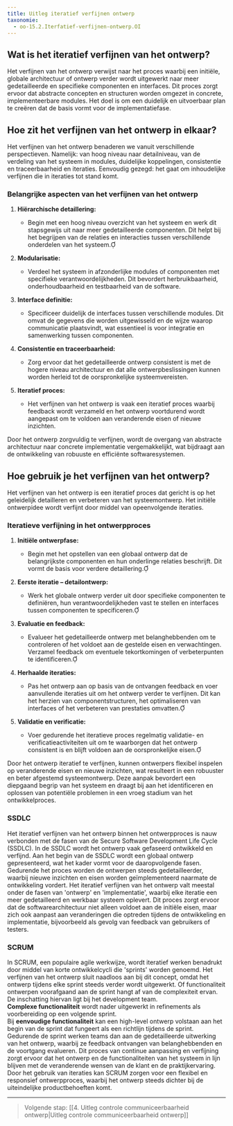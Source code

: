 ```yaml
---
title: Uitleg iteratief verfijnen ontwerp
taxonomie:
  - oo-15.2.Iterfatief-verfijnen-ontwerp.OI
---
```


## Wat is het iteratief verfijnen van het ontwerp? 
Het verfijnen van het ontwerp verwijst naar het proces waarbij een initiële, globale architectuur of ontwerp verder wordt uitgewerkt naar meer gedetailleerde en specifieke componenten en interfaces. Dit proces zorgt ervoor dat abstracte concepten en structuren worden omgezet in concrete, implementeerbare modules. Het doel is om een duidelijk en uitvoerbaar plan te creëren dat de basis vormt voor de implementatiefase.

## Hoe zit het verfijnen van het ontwerp in elkaar?
Het verfijnen van het ontwerp benaderen we vanuit verschillende perspectieven. Namelijk: van hoog niveau naar detailniveau, van de verdeling van het systeem in modules, duidelijke koppelingen, consistentie en traceerbaarheid en iteraties. Eenvoudig gezegd: het gaat om inhoudelijke verfijnen die in iteraties tot stand komt. 

### Belangrijke aspecten van het verfijnen van het ontwerp
1. **Hiërarchische detaillering:**
   - Begin met een hoog niveau overzicht van het systeem en werk dit stapsgewijs uit naar meer gedetailleerde componenten. Dit helpt bij het begrijpen van de relaties en interacties tussen verschillende onderdelen van het systeem.

2. **Modularisatie:**
   - Verdeel het systeem in afzonderlijke modules of componenten met specifieke verantwoordelijkheden. Dit bevordert herbruikbaarheid, onderhoudbaarheid en testbaarheid van de software.

3. **Interface definitie:**
   - Specificeer duidelijk de interfaces tussen verschillende modules. Dit omvat de gegevens die worden uitgewisseld en de wijze waarop communicatie plaatsvindt, wat essentieel is voor integratie en samenwerking tussen componenten.

4. **Consistentie en traceerbaarheid:**
   - Zorg ervoor dat het gedetailleerde ontwerp consistent is met de hogere niveau architectuur en dat alle ontwerpbeslissingen kunnen worden herleid tot de oorspronkelijke systeemvereisten.

5. **Iteratief proces:**
   - Het verfijnen van het ontwerp is vaak een iteratief proces waarbij feedback wordt verzameld en het ontwerp voortdurend wordt aangepast om te voldoen aan veranderende eisen of nieuwe inzichten.  

Door het ontwerp zorgvuldig te verfijnen, wordt de overgang van abstracte architectuur naar concrete implementatie vergemakkelijkt, wat bijdraagt aan de ontwikkeling van robuuste en efficiënte softwaresystemen.  

## Hoe gebruik je het verfijnen van het ontwerp?
Het verfijnen van het ontwerp is een iteratief proces dat gericht is op het geleidelijk detailleren en verbeteren van het systeemontwerp. Het initiële ontwerpidee wordt verfijnt door middel van opeenvolgende iteraties.

### Iteratieve verfijning in het ontwerpproces
1. **Initiële ontwerpfase:**
   - Begin met het opstellen van een globaal ontwerp dat de belangrijkste componenten en hun onderlinge relaties beschrijft. Dit vormt de basis voor verdere detaillering.

2. **Eerste iteratie – detailontwerp:**
   - Werk het globale ontwerp verder uit door specifieke componenten te definiëren, hun verantwoordelijkheden vast te stellen en interfaces tussen componenten te specificeren.

3. **Evaluatie en feedback:**
   - Evalueer het gedetailleerde ontwerp met belanghebbenden om te controleren of het voldoet aan de gestelde eisen en verwachtingen. Verzamel feedback om eventuele tekortkomingen of verbeterpunten te identificeren.

4. **Herhaalde iteraties:**
   - Pas het ontwerp aan op basis van de ontvangen feedback en voer aanvullende iteraties uit om het ontwerp verder te verfijnen. Dit kan het herzien van componentstructuren, het optimaliseren van interfaces of het verbeteren van prestaties omvatten.

5. **Validatie en verificatie:**
   - Voer gedurende het iteratieve proces regelmatig validatie- en verificatieactiviteiten uit om te waarborgen dat het ontwerp consistent is en blijft voldoen aan de oorspronkelijke eisen.

Door het ontwerp iteratief te verfijnen, kunnen ontwerpers flexibel inspelen op veranderende eisen en nieuwe inzichten, wat resulteert in een robuuster en beter afgestemd systeemontwerp. Deze aanpak bevordert een diepgaand begrip van het systeem en draagt bij aan het identificeren en oplossen van potentiële problemen in een vroeg stadium van het ontwikkelproces.

### SSDLC
Het iteratief verfijnen van het ontwerp binnen het ontwerpproces is nauw verbonden met de fasen van de Secure Software Development Life Cycle (SSDLC). In de SSDLC wordt het ontwerp vaak gefaseerd ontwikkeld en verfijnd. Aan het begin van de SSDLC wordt een globaal ontwerp gepresenteerd, wat het kader vormt voor de daaropvolgende fasen. Gedurende het proces worden de ontwerpen steeds gedetailleerder, waarbij nieuwe inzichten en eisen worden geïmplementeerd naarmate de ontwikkeling vordert. Het iteratief verfijnen van het ontwerp valt meestal onder de fasen van 'ontwerp' en 'implementatie', waarbij elke iteratie een meer gedetailleerd en werkbaar systeem oplevert. Dit proces zorgt ervoor dat de softwarearchitectuur niet alleen voldoet aan de initiële eisen, maar zich ook aanpast aan veranderingen die optreden tijdens de ontwikkeling en implementatie, bijvoorbeeld als gevolg van feedback van gebruikers of testers.

### SCRUM
In SCRUM, een populaire agile werkwijze, wordt iteratief werken benadrukt door middel van korte ontwikkelcycli die 'sprints' worden genoemd. Het verfijnen van het ontwerp sluit naadloos aan bij dit concept, omdat het ontwerp tijdens elke sprint steeds verder wordt uitgewerkt. 
Of functionaliteit ontwerpen voorafgaand aan de sprint hangt af van de complexiteit ervan. De inschatting hiervan ligt bij het development team.  
**Complexe functionaliteit** wordt nader uitgewerkt in refinements als voorbereiding op een volgende sprint.  
Bij **eenvoudige functionaliteit** kan een high-level ontwerp volstaan aan het begin van de sprint dat fungeert als een richtlijn tijdens de sprint.   
Gedurende de sprint werken teams dan aan de gedetailleerde uitwerking van het ontwerp, waarbij ze feedback ontvangen van belanghebbenden en de voortgang evalueren. Dit proces van continue aanpassing en verfijning zorgt ervoor dat het ontwerp en de functionaliteiten van het systeem in lijn blijven met de veranderende wensen van de klant en de praktijkervaring. Door het gebruik van iteraties kan SCRUM zorgen voor een flexibel en responsief ontwerpproces, waarbij het ontwerp steeds dichter bij de uiteindelijke productbehoeften komt.

---

> Volgende stap: [[4. Uitleg controle communiceerbaarheid ontwerp|Uitleg controle communiceerbaarheid ontwerp]]
